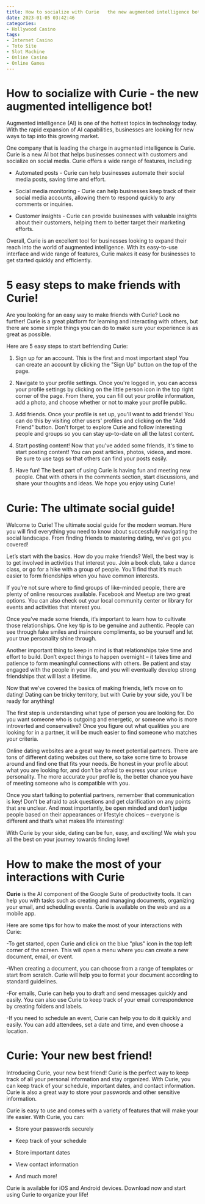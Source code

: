 ```yaml
---
title: How to socialize with Curie   the new augmented intelligence bot!
date: 2023-01-05 03:42:46
categories:
- Hollywood Casino
tags:
- Internet Casino
- Toto Site
- Slot Machine
- Online Casino
- Online Games
---
```



#  How to socialize with Curie - the new augmented intelligence bot!

Augmented intelligence (AI) is one of the hottest topics in technology today. With the rapid expansion of AI capabilities, businesses are looking for new ways to tap into this growing market.

One company that is leading the charge in augmented intelligence is Curie. Curie is a new AI bot that helps businesses connect with customers and socialize on social media. Curie offers a wide range of features, including:

- Automated posts - Curie can help businesses automate their social media posts, saving time and effort.

- Social media monitoring - Curie can help businesses keep track of their social media accounts, allowing them to respond quickly to any comments or inquiries.

- Customer insights - Curie can provide businesses with valuable insights about their customers, helping them to better target their marketing efforts.

Overall, Curie is an excellent tool for businesses looking to expand their reach into the world of augmented intelligence. With its easy-to-use interface and wide range of features, Curie makes it easy for businesses to get started quickly and efficiently.

#  5 easy steps to make friends with Curie!

Are you looking for an easy way to make friends with Curie? Look no further! Curie is a great platform for learning and interacting with others, but there are some simple things you can do to make sure your experience is as great as possible.

Here are 5 easy steps to start befriending Curie:

1. Sign up for an account. This is the first and most important step! You can create an account by clicking the "Sign Up" button on the top of the page.

2. Navigate to your profile settings. Once you're logged in, you can access your profile settings by clicking on the little person icon in the top right corner of the page. From there, you can fill out your profile information, add a photo, and choose whether or not to make your profile public.

3. Add friends. Once your profile is set up, you'll want to add friends! You can do this by visiting other users' profiles and clicking on the "Add Friend" button. Don't forget to explore Curie and follow interesting people and groups so you can stay up-to-date on all the latest content.

4. Start posting content! Now that you've added some friends, it's time to start posting content! You can post articles, photos, videos, and more. Be sure to use tags so that others can find your posts easily.

5. Have fun! The best part of using Curie is having fun and meeting new people. Chat with others in the comments section, start discussions, and share your thoughts and ideas. We hope you enjoy using Curie!

#  Curie: The ultimate social guide!

Welcome to Curie! The ultimate social guide for the modern woman. Here you will find everything you need to know about successfully navigating the social landscape. From finding friends to mastering dating, we’ve got you covered!

Let’s start with the basics. How do you make friends? Well, the best way is to get involved in activities that interest you. Join a book club, take a dance class, or go for a hike with a group of people. You’ll find that it’s much easier to form friendships when you have common interests.

If you’re not sure where to find groups of like-minded people, there are plenty of online resources available. Facebook and Meetup are two great options. You can also check out your local community center or library for events and activities that interest you.

Once you’ve made some friends, it’s important to learn how to cultivate those relationships. One key tip is to be genuine and authentic. People can see through fake smiles and insincere compliments, so be yourself and let your true personality shine through.

Another important thing to keep in mind is that relationships take time and effort to build. Don’t expect things to happen overnight – it takes time and patience to form meaningful connections with others. Be patient and stay engaged with the people in your life, and you will eventually develop strong friendships that will last a lifetime.

Now that we’ve covered the basics of making friends, let’s move on to dating! Dating can be tricky territory, but with Curie by your side, you’ll be ready for anything!

The first step is understanding what type of person you are looking for. Do you want someone who is outgoing and energetic, or someone who is more introverted and conservative? Once you figure out what qualities you are looking for in a partner, it will be much easier to find someone who matches your criteria.

Online dating websites are a great way to meet potential partners. There are tons of different dating websites out there, so take some time to browse around and find one that fits your needs. Be honest in your profile about what you are looking for, and don’t be afraid to express your unique personality. The more accurate your profile is, the better chance you have of meeting someone who is compatible with you.

Once you start talking to potential partners, remember that communication is key! Don’t be afraid to ask questions and get clarification on any points that are unclear. And most importantly, be open minded and don’t judge people based on their appearances or lifestyle choices – everyone is different and that’s what makes life interesting!

With Curie by your side, dating can be fun, easy, and exciting! We wish you all the best on your journey towards finding love!

#  How to make the most of your interactions with Curie

**Curie** is the AI component of the Google Suite of productivity tools. It can help you with tasks such as creating and managing documents, organizing your email, and scheduling events. Curie is available on the web and as a mobile app.

Here are some tips for how to make the most of your interactions with Curie:

-To get started, open Curie and click on the blue "plus" icon in the top left corner of the screen. This will open a menu where you can create a new document, email, or event.

-When creating a document, you can choose from a range of templates or start from scratch. Curie will help you to format your document according to standard guidelines.

-For emails, Curie can help you to draft and send messages quickly and easily. You can also use Curie to keep track of your email correspondence by creating folders and labels.

-If you need to schedule an event, Curie can help you to do it quickly and easily. You can add attendees, set a date and time, and even choose a location.

#  Curie: Your new best friend!

Introducing Curie, your new best friend! Curie is the perfect way to keep track of all your personal information and stay organized. With Curie, you can keep track of your schedule, important dates, and contact information. Curie is also a great way to store your passwords and other sensitive information.

Curie is easy to use and comes with a variety of features that will make your life easier. With Curie, you can:

- Store your passwords securely

- Keep track of your schedule

- Store important dates

- View contact information

- And much more!

Curie is available for iOS and Android devices. Download now and start using Curie to organize your life!
